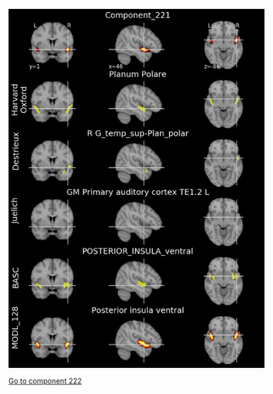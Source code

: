 


![221](preliminary/221.jpg "Component 221")

[Go to component 222](https://parietal-inria.github.io/MODL_atlas/1024/222 "Component 222")